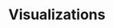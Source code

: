 ---
title: Visualizations
layout: collection
permalink: /visualizations/
collection: visualizations
entries_layout: grid
classes: wide
author_profile: true
sort_by: date
sort_order: reverse
---